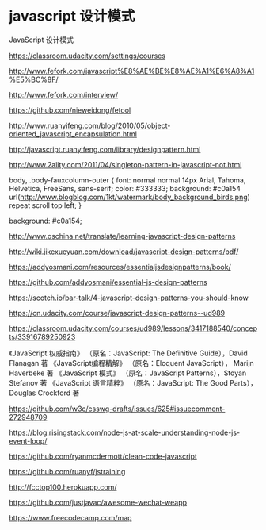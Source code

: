 # javascript 设计模式  




JavaScript 设计模式


https://classroom.udacity.com/settings/courses






http://www.fefork.com/javascript%E8%AE%BE%E8%AE%A1%E6%A8%A1%E5%BC%8F/

http://www.fefork.com/interview/


https://github.com/nieweidong/fetool


http://www.ruanyifeng.com/blog/2010/05/object-oriented_javascript_encapsulation.html

http://javascript.ruanyifeng.com/library/designpattern.html


http://www.2ality.com/2011/04/singleton-pattern-in-javascript-not.html


body, .body-fauxcolumn-outer {
    font: normal normal 14px Arial, Tahoma, Helvetica, FreeSans, sans-serif;
    color: #333333;
    background: #c0a154 url(http://www.blogblog.com/1kt/watermark/body_background_birds.png) repeat scroll top left;
}

background: #c0a154;


http://www.oschina.net/translate/learning-javascript-design-patterns

http://wiki.jikexueyuan.com/download/javascript-design-patterns/pdf/


https://addyosmani.com/resources/essentialjsdesignpatterns/book/

https://github.com/addyosmani/essential-js-design-patterns


https://scotch.io/bar-talk/4-javascript-design-patterns-you-should-know



https://cn.udacity.com/course/javascript-design-patterns--ud989


https://classroom.udacity.com/courses/ud989/lessons/3417188540/concepts/33916789250923

《JavaScript 权威指南》
（原名：JavaScript: The Definitive Guide），David Flanagan 著
《JavaScript编程精解》
（原名：Eloquent JavaScript）， Marijn Haverbeke 著
《JavaScript 模式》
（原名：JavaScript Patterns），Stoyan Stefanov 著
《JavaScript 语言精粹》
（原名：JavaScript: The Good Parts）， Douglas Crockford 著



https://github.com/w3c/csswg-drafts/issues/625#issuecomment-272948709


https://blog.risingstack.com/node-js-at-scale-understanding-node-js-event-loop/

https://github.com/ryanmcdermott/clean-code-javascript

https://github.com/ruanyf/jstraining




http://fcctop100.herokuapp.com/


https://github.com/justjavac/awesome-wechat-weapp




https://www.freecodecamp.com/map










